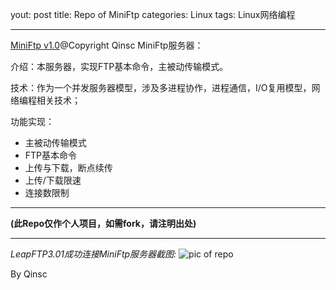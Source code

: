 yout: post
title: Repo of MiniFtp
categories: Linux
tags: Linux网络编程

---

[MiniFtp v1.0](https://github.com/skyqinsc/MiniFtp/)@Copyright Qinsc
MiniFtp服务器：

介绍：本服务器，实现FTP基本命令，主被动传输模式。

技术：作为一个并发服务器模型，涉及多进程协作，进程通信，I/O复用模型，网络编程相关技术；


功能实现：
* 主被动传输模式
* FTP基本命令
* 上传与下载，断点续传
* 上传/下载限速
* 连接数限制

* * *

**(此Repo仅作个人项目，如需fork，请注明出处)**

* * *

*LeapFTP3.01成功连接MiniFtp服务器截图:*
![pic of repo](https://github.com/skyqinsc/MiniFtp/blob/master/AppData/MiniFtp.png)

By Qinsc

